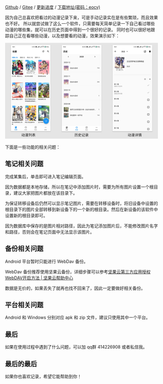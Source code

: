 [Github](https://github.com/linyi102/anime_trace) / [Gitee](https://gitee.com/linyi517/anime_trace) / [更新进度](https://www.wolai.com/6CcZSostD8Se5zuqfTNkAC) / [下载地址(密码：eocv)](https://wwe.lanzouw.com/b01uyqcrg)

因为自己总喜欢把看过的动漫记录下来，可是手动记录实在是有些繁琐，而且效果也不好。
所以就尝试做了这么一个软件，只需要每天简单记录一下自己看过哪些动漫的哪些集，就可以在历史页面中得到一个很好的记录。
同时也可以很好地跟踪自己正在看哪些动漫，以及想要看的动漫，效果演示如下：

![](./assets/img/example.png)

下面是一些功能的相关问题：

## 笔记相关问题

完成某集后，单击即可进入笔记编辑页面。

因为数据都是本地存储，所以在笔记中添加图片时，需要为所有图片设置一个根目录，建议大家把图片都放在该目录下。

为保证转移设备后仍然可以显示笔记图片，需要在转移设备时，将旧设备中设置的根目录下的图片全部转移到新设备下的一个新的根目录。然后在新设备的该软件中设置新的根目录即可。

因为数据库中保存的是图片相对路径，因此为笔记添加图片后，不能修改图片名字和路径，否则会在笔记页面中无法显示该图片。

## 备份相关问题

Android 平台暂时只能进行 WebDav 备份。

WebDav 备份推荐使用坚果云备份，详细步骤可以参考[坚果云第三方应用授权WebDAV开启方法 | 坚果云帮助中心](https://help.jianguoyun.com/?p=2064)

数据是无价的，如果丢失了就再也找不回来了，因此一定要做好相关备份。

## 平台相关问题

Android 和 Windows 分别对应 apk 和 zip 文件，建议只使用其中一个平台。

## 最后

如果在使用过程中遇到了什么问题，可以加 qq群 414226908 或者私信我。

## 最后的最后

如果你也喜欢记录，希望它能帮助到你！